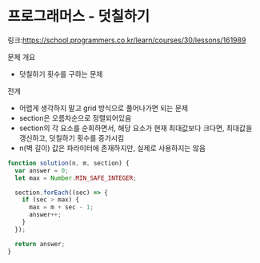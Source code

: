 # 프로그래머스 - 덧칠하기

링크:https://school.programmers.co.kr/learn/courses/30/lessons/161989

문제 개요

- 덧칠하기 횟수를 구하는 문제

전개

- 어렵게 생각하지 말고 grid 방식으로 풀어나가면 되는 문제
- section은 오름차순으로 정렬되어있음
- section의 각 요소를 순회하면서, 해당 요소가 현재 최대값보다 크다면, 최대값을 갱신하고, 덧칠하기 횟수를 증가시킴
- n(벽 길이) 값은 파라미터에 존재하지만, 실제로 사용하지는 않음

```js
function solution(n, m, section) {
  var answer = 0;
  let max = Number.MIN_SAFE_INTEGER;

  section.forEach((sec) => {
    if (sec > max) {
      max = m + sec - 1;
      answer++;
    }
  });

  return answer;
}
```
